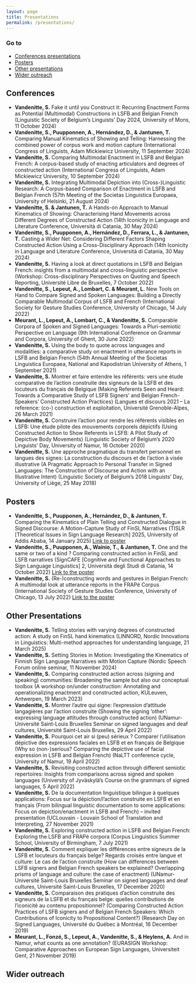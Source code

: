 ```yaml
---
layout: page
title: Presentations
permalink: /presentations/
---
```


### Go to
- [Conferences presentations](#conferences-presentations)
- [Posters](#posters)
- [Other presentations](#other-presentations)
- [Wider outreach](#wider-outreach)

## Conferences

- **Vandenitte, S.** Fake it until you Construct it: Recurring Enactment Forms as Potential (Multimodal) Constructions in LSFB and Belgian French (Linguistic Society of Belgium’s Linguists’ Day 2024, University of Mons, 11 October 2024)
- **Vandenitte, S., Puupponnen, A., Hernández, D., & Jantunen, T.** Comparing Manual Kinematics of Showing and Telling: Harnessing the combined power of corpus work and motion capture (International Congress of Linguists, Adam Mickiewicz University, 11 September 2024)
- **Vandenitte, S.** Comparing Multimodal Enactment in LSFB and Belgian French: A corpus-based study of enacting articulators and degrees of constructed action (International Congress of Linguists, Adam Mickiewicz University, 10 September 2024)
- **Vandenitte, S.** Integrating Multimodal Depiction into (Cross-)Linguistic Research: A Corpus-based Comparison of Enactment in LSFB and Belgian French (57th Meeting of the Societas Linguistica Europaea, University of Helsinki, 21 August 2024)
- **Vandenitte, S. & Jantunen, T.** A Hands-on Approach to Manual Kinematics of Showing: Characterising Hand Movements across Different Degrees of Constructed Action (14th Iconicity in Language and Literature Conference, Università di Catania, 30 May 2024)
- **Vandenitte, S., Puupponen, A., Hernández, D., Ferrara, L., & Jantunen, T.** Casting a Wider Net: Considering Different Factors Shaping Constructed Action Using a Cross-Disciplinary Approach (14th Iconicity in Language and Literature Conference, Università di Catania, 30 May 2024)
- **Vandenitte, S.** Having a look at direct quotations in LSFB and Belgian French: insights from a multimodal and cross-linguistic perspective (Workshop: Cross-disciplinary Perspectives on Quoting and Speech Reporting, Université Libre de Bruxelles, 7 October 2022)
- **Vandenitte, S., Lepeut, A., Lombart, C. & Meurant, L.** New Tools on Hand to Compare Signed and Spoken Languages: Building a Directly Comparable Multimodal Corpus of LSFB and French (International Society for Gesture Studies Conference, University of Chicago, 14 July 2022)
- **Meurant, L., Lepeut, A., Lombart, C., & Vandenitte, S.** Comparable Corpora of Spoken and Signed Languages: Towards a Pluri-semiotic Perspective on Language (9th International Conference on Grammar and Corpora, University of Ghent, 30 June 2022)
- **Vandenitte, S.** Using the body to quote across languages and modalities: a comparative study on enactment in utterance reports in LSFB and Belgian French (54th Annual Meeting of the Societas Linguistica Europaea, National and Kapodistrian University of Athens, 1 September 2021)
- **Vandenitte, S.** Montrer et faire entendre les référents: vers une étude comparative de l’action construite des signeurs de la LSFB et des locuteurs du français de Belgique (Making Referents Seen and Heard: Towards a Comparative Study of LSFB Signers’ and Belgian French-Speakers’ Constructed Action Practices) (Langues et discours 2021 – La reference: (co-) construction et exploitation, Université Grenoble-Alpes, 26 March 2021)
- **Vandenitte, S.** Construire l’action pour rendre les référents visibles en LSFB: Une étude pilote des mouvements corporels dépictifs (Using Constructed Action to Show Referents in LSFB: A Pilot Study of Depictive Body Movements) (Linguistic Society of Belgium’s 2020 Linguists’ Day, University of Namur, 16 October 2020)
- **Vandenitte, S.** Une approche pragmatique du transfert personnel en langues des signes: La construction du discours et de l’action à visée illustrative (A Pragmatic Approach to Personal Transfer in Signed Languages: The Construction of Discourse and Action with an Illustrative Intent) (Linguistic Society of Belgium’s 2018 Linguists’ Day, University of Liège, 25 May 2018)

## Posters

- **Vandenitte, S., Puupponen, A., Hernández, D., & Jantunen, T.** Comparing the Kinematics of Plain Telling and Constructed Dialogue in Signed Discourse: A Motion-Capture Study of FinSL Narratives (TISLR [Theoretical Issues in Sign Language Research] 2025, University of Addis Ababa, 14 January 2025) [Link to poster](#)
- **Vandenitte, S., Puupponen, A., Wainio, T., & Jantunen, T.** One and the same or two of a kind ? Comparing constructed action in FinSL and LSFB narratives (SignCAFE [Cognitive and Functional Approaches to Sign Language Linguistics] 2, Università degli Studi di Catania, 14 October 2022) [Link to the poster](#)
- **Vandenitte, S.** (Re-)constructing words and gestures in Belgian French: A multimodal look at utterance reports in the FRAPé Corpus (International Society of Gesture Studies Conference, University of Chicago, 13 July 2022) [Link to the poster](#)

## Other Presentations

- **Vandenitte, S.** Telling stories with varying degrees of constructed action: A study on FinSL hand kinematics (LINNORD, Nordic Innovations in Linguistics: Multi-method approaches for understanding language, 21 March 2025)
- **Vandenitte, S.** Setting Stories in Motion: Investigating the Kinematics of Finnish Sign Language Narratives with Motion Capture (Nordic Speech Forum online seminar, 11 November 2024)
- **Vandenitte, S.** Comparing constructed action across (signing and speaking) communities: Broadening the sample but also our conceptual toolbox (A workshop on/under construction: Annotating and operationalizing enactment and constructed action, KULeuven, Antwerpen, 19 March 2023)
- **Vandenitte, S.** Montrer l’autre qui signe: l’expression d’attitude langagières par l’action construite (Showing the signing ‘other’: expressing language attitudes through constructed action) (UNamur-Université Saint-Louis Bruxelles Seminar on signed languages and deaf cultures, Université Saint-Louis Bruxelles, 29 April 2022)
- **Vandenitte, S.** Pourquoi cet air si (peu) sérieux ? Comparer l’utilisation dépictive des expressions faciales en LSFB et en français de Belgique (Why so (non-)serious? Comparing the depictive use of facial expression in LSFB and Belgian French) (NaLTT conference cycle, University of Namur, 19 April 2022)
- **Vandenitte, S.** Revisiting constructed action through different semiotic repertoires: Insights from comparisons across signed and spoken languages (University of Jyväskylä’s Course on the grammars of signed languages, 5 April 2022)
- **Vandenitte, S.** De la documentation linguistique bilingue à quelques applications: Focus sur la dépiction/l’action construite en LSFB et en français (From bilingual linguistic documentation to some applications: Focus on depiction/enactment in LSFB and French) – invited presentation (UCLouvain - Louvain School of Translation and Interpreting, 27 November 2021)
- **Vandenitte, S.** Exploring constructed action in LSFB and Belgian French: Exploring the LSFB and FRAPé corpora (Corpus Linguistics Summer School, University of Birmingham, 7 July 2021)
- **Vandenitte, S.** Comment expliquer les différences entre signeurs de la LSFB et locuteurs du français belge? Regards croisés entre langue et culture: Le cas de l’action construite (How can differences between LSFB signers and Belgian French speakers be explained? Overlapping prisms of language and culture: the case of enactment) (UNamur-Université Saint-Louis Bruxelles Seminar on signed languages and deaf cultures, Université Saint-Louis Bruxelles, 17 December 2020)
- **Vandenitte, S.** Comparaison des pratiques d’action construite des signeurs de la LSFB et du français belge: quelles contributions de l’iconicité au contenu propositionnel? (Comparing Constructed Action Practices of LSFB signers and of Belgian French Speakers: Which Contributions of Iconicity to Propositional Content?) (Research Day on Signed Languages, Université du Québec à Montréal, 16 December 2019)
- **Meurant, L., Fonzé, S., Lepeut, A., Vandenitte, S., & Heylens, A.** And in Namur, what counts as one annotation? (EURASIGN Workshop: Comparative Approaches on European Sign Languages, Universiteit Gent, 21 November 2019)

## Wider outreach
